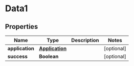 

# Data1


## Properties

Name | Type | Description | Notes
------------ | ------------- | ------------- | -------------
**application** | [**Application**](Application.md) |  |  [optional]
**success** | **Boolean** |  |  [optional]



